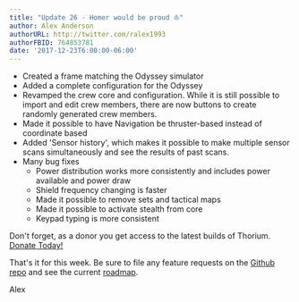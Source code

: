 ```yaml
---
title: "Update 26 - Homer would be proud ⛵️"
author: Alex Anderson
authorURL: http://twitter.com/ralex1993
authorFBID: 764853781
date: '2017-12-23T6:00:00-06:00'
---
```


- Created a frame matching the Odyssey simulator
- Added a complete configuration for the Odyssey
- Revamped the crew core and configuration. While it is still possible to import and edit crew members, there are now buttons to create randomly generated crew members.
- Made it possible to have Navigation be thruster-based instead of coordinate based
- Added 'Sensor history', which makes it possible to make multiple sensor scans simultaneously and see the results of past scans.
- Many bug fixes
  - Power distribution works more consistently and includes power available and power draw
  - Shield frequency changing is faster
  - Made it possible to remove sets and tactical maps
  - Made it possible to activate stealth from core
  - Keypad typing is more consistent


Don't forget, as a donor you get access to the latest builds of Thorium. [Donate Today!](/en/donate)

That's it for this week. Be sure to file any feature requests on the [Github repo](https://github.com/Thorium-Sim/thorium/issues) and see the current [roadmap](https://github.com/Thorium-Sim/thorium/projects/2).

Alex
